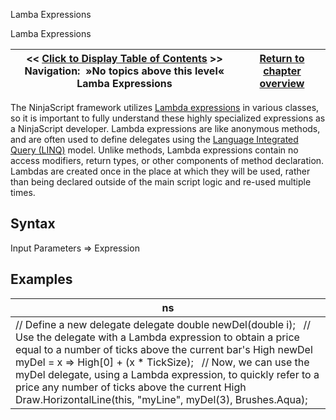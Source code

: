 ﻿
Lamba Expressions

Lamba Expressions

| << [Click to Display Table of Contents](labdas.md) >> **Navigation:**   »No topics above this level«   Lamba Expressions | [Return to chapter overview](sharpdx_directwrite_textlayout-1.md) |
| --- | --- |
The NinjaScript framework utilizes [Lambda expressions](https://msdn.microsoft.com/en-us/library/bb397687.aspx) in various classes, so it is important to fully understand these highly specialized expressions as a NinjaScript developer. Lambda expressions are like anonymous methods, and are often used to define delegates using the [Language Integrated Query (LINQ)](https://msdn.microsoft.com/en-us/library/bb397926.aspx) model. Unlike methods, Lambda expressions contain no access modifiers, return types, or other components of method declaration. Lambdas are created once in the place at which they will be used, rather than being declared outside of the main script logic and re-used multiple times.
 
## Syntax
Input Parameters => Expression
 
## Examples

| ns |
| --- |
| // Define a new delegate delegate double newDel(double i);   // Use the delegate with a Lambda expression to obtain a price equal to a number of ticks above the current bar's High newDel myDel = x => High[0] + (x * TickSize);   // Now, we can use the myDel delegate, using a Lambda expression, to quickly refer to a price any number of ticks above the current High Draw.HorizontalLine(this, "myLine", myDel(3), Brushes.Aqua); |
